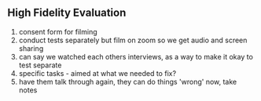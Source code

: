 ## High Fidelity Evaluation
1. consent form for filming
2. conduct tests separately but film on zoom so we get audio and screen sharing
3. can say we watched each others interviews, as a way to make it okay to test separate
4. specific tasks - aimed at what we needed to fix?
5. have them talk through again, they can do things 'wrong' now, take notes
